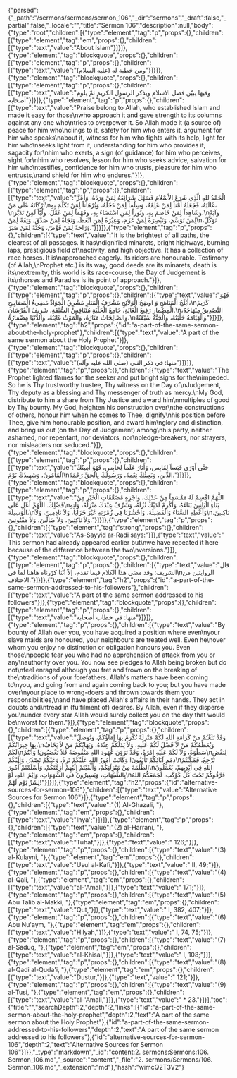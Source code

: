 {"parsed":{"_path":"/sermons/sermons/sermon_106","_dir":"sermons","_draft":false,"_partial":false,"_locale":"","title":"Sermon 106","description":null,"body":{"type":"root","children":[{"type":"element","tag":"p","props":{},"children":[{"type":"element","tag":"em","props":{},"children":[{"type":"text","value":"About Islam"}]}]},{"type":"element","tag":"blockquote","props":{},"children":[{"type":"element","tag":"p","props":{},"children":[{"type":"text","value":"ومن خطبة له (عليه السلام)"}]}]},{"type":"element","tag":"blockquote","props":{},"children":[{"type":"element","tag":"p","props":{},"children":[{"type":"text","value":"وفيها يبيّن فضل الاسلام ويذكر الرسول الكريم ثمّ يلوم أصحابه"}]}]},{"type":"element","tag":"p","props":{},"children":[{"type":"text","value":"Praise belong to Allah, who established Islam and made it easy for those\nwho approach it and gave strength to its columns against any one who\ntries to overpower it. So Allah made it (a source of) peace for him who\nclings to it, safety for him who enters it, argument for him who speaks\nabout it, witness for him who fights with its help, light for him who\nseeks light from it, understanding for him who provides it, sagacity for\nhim who exerts, a sign (of guidance) for him who perceives, sight for\nhim who resolves, lesson for him who seeks advice, salvation for him who\ntestifies, confidence for him who trusts, pleasure for him who entrusts,\nand shield for him who endures."}]},{"type":"element","tag":"blockquote","props":{},"children":[{"type":"element","tag":"p","props":{},"children":[{"type":"text","value":"الْحَمْدُ للهِ الَّذِي شَرَعَ الاْسْلاَمَ فَسَهَّلَ شَرَائِعَهُ لِمَنْ وَرَدَهُ، وَأَعَزَّ أَرْكَانَهُ عَلَى مَنْ\nغَالَبَهُ، فَجَعَلَهُ أَمْناً لِمَنْ عَلِقَهُ، وَسِلْماً لِمَنْ دَخَلَهُ، وَبُرْهَاناً لِمَنْ تَكَلَّمَ بِهِ،\nوَشَاهِداً لِمَنْ خَاصَمَ بِهِ، وَنُوراً لِمَنِ اسْتَضَاءَ بِهِ، وَفَهْماً لِمَنْ عَقَلَ، وَلُبّاً لَمِنْ تَدَبَّرَ،\nوَآيَةً لِمَنْ تَوَسَّمَ، وَتَبْصِرَةً لِمَنْ عَزَمَ، وَعِبْرَةً لِمَنِ اتَّعَظَ، وَنَجَاةً لِمَنْ صَدَّقَ، وَثِقَةً لِمَنْ\nتَوَكَّلَ، وَرَاحَةً لِمَنْ فَوَّضَ، وَجُنَّةً لِمَنْ صَبَرَ."}]}]},{"type":"element","tag":"p","props":{},"children":[{"type":"text","value":"It is the brightest of all paths, the clearest of all passages. It has\ndignified minarets, bright highways, burning laps, prestigious field of\nactivity, and high objective. It has a collection of race horses. It is\napproached eagerly. Its riders are honourable. Testimony (of Allah,\nProphet etc.) is its way, good deeds are its minarets, death is its\nextremity, this world is its race-course, the Day of Judgement is its\nhorses and Paradise is its point of approach."}]},{"type":"element","tag":"blockquote","props":{},"children":[{"type":"element","tag":"p","props":{},"children":[{"type":"text","value":"فَهُوَ أبْلَجُ الْمَنَاهجِ وَ اوضِحُ الْوَلاَئِجِ مُشْرَفُ الْمَنَارِ مُشْرِقُ الْجَوَادِّ مُضِيءُ الْمَصَابِيحِ،\nكَرَيمُ الْمِضْمارِ رَفِيعُ الْغَايَةِ، جَامِعُ الْحَلْبَةِ مُتَنَافِسُ السُّبْقَةِ، شَرِيفُ الْفُرْسَانِ.\nالتَّصْدِيقُ مِنْهَاجُهُ، وَالصَّالِحَاتُ مَنَارُهُ، وَالْمَوْتُ غَايَتُهُ، وَالدُّنْيَا مِضْمارُهُ،\nوَالْقِيَامَةُ حَلْبَتُهُ، وَالْجَنَّةُ سُبْقَتُهُ"}]}]},{"type":"element","tag":"h2","props":{"id":"a-part-of-the-same-sermon-about-the-holy-prophet"},"children":[{"type":"text","value":"A part of the same sermon about the Holy Prophet"}]},{"type":"element","tag":"blockquote","props":{},"children":[{"type":"element","tag":"p","props":{},"children":[{"type":"text","value":"منها: في ذكر النبي (صلى الله عليه وآله)"}]}]},{"type":"element","tag":"p","props":{},"children":[{"type":"text","value":"The Prophet lighted flames for the seeker and put bright signs for the\nimpeded. So he is Thy trustworthy trustee, Thy witness on the Day of\nJudgement, Thy deputy as a blessing and Thy messenger of truth as mercy.\nMy God, distribute to him a share from Thy Justice and award him\nmultiples of good by Thy bounty. My God, heighten his construction over\nthe constructions of others, honour him when he comes to Thee, dignify\nhis position before Thee, give him honourable position, and award him\nglory and distinction, and bring us out (on the Day of Judgement) among\nhis party, neither ashamed, nor repentant, nor deviators, nor\npledge-breakers, nor strayers, nor misleaders nor seduced."}]},{"type":"element","tag":"blockquote","props":{},"children":[{"type":"element","tag":"p","props":{},"children":[{"type":"text","value":"حَتَّى أَوْرَى قَبَساً لِقَابِس، وَأَنَارَ عَلَماً لِحَابِس، فَهُوَ أَمِينُكَ الْمَأْمُونُ، وَشَهِيدُكَ يَوْمَ\nالدِّينِ، وَبَعِيثُكَ نِعْمةً، وَرَسُولُكَ بِالْحقِّ رَحْمَةً."}]}]},{"type":"element","tag":"blockquote","props":{},"children":[{"type":"element","tag":"p","props":{},"children":[{"type":"text","value":"اللَّهُمَّ اقْسِمْ لَهُ مَقْسَماً مِنْ عَدْلِكَ، وَاجْزِهِ مُضَعَّفَاتِ الْخَيْرِ مِنْ فَضْلِكَ. اللَّهُمَّ أَعْلِ عَلَى\nبَنَاءِ الْبَانِينَ بَنَاءَهُ، وَأَكْرِمْ لَدَيْكَ نُزُلَهُ، وَشَرِّفْ عِنْدَكَ مَنْزِلَهُ، وَآتِهِ الْوَسِيلَةَ،\nوَأَعْطِهِ السَّنَاءَ وَالْفَضِيلَةَ، وَاحْشُرْنَا فِي زُمْرَتِهِ غَيْرَ خَزَايَا، وَلاَ نَادِمِينَ، وَلاَ\nنَاكِبِينَ، وَلاَ نَاكِثِينَ، وَلاَ ضَالِّينَ، وَلاَ مَفْتُونِينَ."}]}]},{"type":"element","tag":"p","props":{},"children":[{"type":"element","tag":"strong","props":{},"children":[{"type":"text","value":"As-Sayyid ar-Radi says:"}]},{"type":"text","value":" This sermon had already appeared earlier but\nwe have repeated it here because of the difference between the two\nversions."}]},{"type":"element","tag":"blockquote","props":{},"children":[{"type":"element","tag":"p","props":{},"children":[{"type":"text","value":"قال الشريف: وقد مضى هذا الكلام فيما تقدم، إلاّ أنّنا كرّرناه هاهنا لما في\nالروايتين من الاختلاف."}]}]},{"type":"element","tag":"h2","props":{"id":"a-part-of-the-same-sermon-addressed-to-his-followers"},"children":[{"type":"text","value":"A part of the same sermon addressed to his followers"}]},{"type":"element","tag":"blockquote","props":{},"children":[{"type":"element","tag":"p","props":{},"children":[{"type":"text","value":"منها: في خطاب أصحابه"}]}]},{"type":"element","tag":"p","props":{},"children":[{"type":"text","value":"By bounty of Allah over you, you have acquired a position where even\nyour slave maids are honoured, your neighbours are treated well. Even he\nover whom you enjoy no distinction or obligation honours you. Even those\npeople fear you who had no apprehension of attack from you or any\nauthority over you. You now see pledges to Allah being broken but do not\nfeel enraged although you fret and frown on the breaking of the\ntraditions of your forefathers. Allah's matters have been coming to\nyou, and going from and again coming back to you; but you have made over\nyour place to wrong-doers and thrown towards them your responsibilities,\nand have placed Allah's affairs in their hands. They act in doubts and\ntread in (fulfilment of) desires. By Allah, even if they disperse you\nunder every star Allah would surely collect you on the day that would be\nworst for them."}]},{"type":"element","tag":"blockquote","props":{},"children":[{"type":"element","tag":"p","props":{},"children":[{"type":"text","value":"وَقَدْ بَلَغْتُمْ منْ كَرَامَةِ اللهِ لَكُمْ مَنْزِلَةً تُكْرَمُ بِهَا إِمَاؤُكُمْ، وَتُوصَلُ بِهَا جِيرَانُكُمْ،\nوَيُعَظِّمُكُمْ مَنْ لاَ فَضْلَ لَكُمْ عَلَيهِ، وَلاَ يَدَلَكُمْ عِنْدَهُ، وَيَهَابُكُمْ مَنْ لاَ يَخَافُ لَكُمْ\nسَطْوَةً، وَلاَ لَكُمْ عَلَيْهِ إِمْرَةٌ، وَقَدْ تَرَوْنَ عُهُودَ اللهِ مَنْقُوضَةً فَلاَ تَغْضَبُونَ! وَأَنْتُمْ\nلِنَقْضِ ذِمَمِ آبَائِكُمْ تَأْنَفُونَ! وَكَانَتْ أَمُورُ اللهِ عَلَيْكُمْ تَرِدُ، وَعَنْكُمْ تَصْدُرُ، وَإِلَيْكُمْ\nتَرْجِعُ، فَمَكَّنْتُمُ الظَّلَمَةَ مِنْ مَنْزِلَتِكُمْ، وَأَلْقَيْتُمْ إِلَيْهِمْ أَزِمَّتَكُمْ، وَأَسْلَمْتُمْ أُمُورَ\nاللهِ فِي أَيْدِيهمْ، يَعْمَلُونَ بِالشُّبُهَاتِ، وَيَسِيرُونَ في الشَّهَوَاتِ، وَايْمُ اللهِ، لَوْ\nفَرَّقُوكُمْ تَحْتَ كُلِّ كَوْكَب، لَجَمَعَكُمُ اللهُ لِشَرِّ يَوْم لَهُمْ!"}]}]},{"type":"element","tag":"h2","props":{"id":"alternative-sources-for-sermon-106"},"children":[{"type":"text","value":"Alternative Sources for Sermon 106"}]},{"type":"element","tag":"p","props":{},"children":[{"type":"text","value":"(1) Al-Ghazali, "},{"type":"element","tag":"em","props":{},"children":[{"type":"text","value":"Ihya';"}]}]},{"type":"element","tag":"p","props":{},"children":[{"type":"text","value":"(2) al-Harrani, "},{"type":"element","tag":"em","props":{},"children":[{"type":"text","value":"Tuhaf,"}]},{"type":"text","value":" 126;"}]},{"type":"element","tag":"p","props":{},"children":[{"type":"text","value":"(3) al-Kulayni, "},{"type":"element","tag":"em","props":{},"children":[{"type":"text","value":"Usul al-Kafi,"}]},{"type":"text","value":" II, 49;"}]},{"type":"element","tag":"p","props":{},"children":[{"type":"text","value":"(4) al-Qali, "},{"type":"element","tag":"em","props":{},"children":[{"type":"text","value":"al-'Amali,"}]},{"type":"text","value":" 171;"}]},{"type":"element","tag":"p","props":{},"children":[{"type":"text","value":"(5) Abu Talib al-Makki, "},{"type":"element","tag":"em","props":{},"children":[{"type":"text","value":"Qut,"}]},{"type":"text","value":" I, 382, 407;"}]},{"type":"element","tag":"p","props":{},"children":[{"type":"text","value":"(6) Abu Nu'aym, "},{"type":"element","tag":"em","props":{},"children":[{"type":"text","value":"Hilyah,"}]},{"type":"text","value":" I, 74, 75;"}]},{"type":"element","tag":"p","props":{},"children":[{"type":"text","value":"(7) al-Saduq, "},{"type":"element","tag":"em","props":{},"children":[{"type":"text","value":"al-Khisal,"}]},{"type":"text","value":" I, 108;"}]},{"type":"element","tag":"p","props":{},"children":[{"type":"text","value":"(8) al-Qadi al-Quda'i, "},{"type":"element","tag":"em","props":{},"children":[{"type":"text","value":"Dustur,"}]},{"type":"text","value":" 121;"}]},{"type":"element","tag":"p","props":{},"children":[{"type":"text","value":"(9) al-Tusi, "},{"type":"element","tag":"em","props":{},"children":[{"type":"text","value":"al-'Amali,"}]},{"type":"text","value":" * 23."}]}],"toc":{"title":"","searchDepth":2,"depth":2,"links":[{"id":"a-part-of-the-same-sermon-about-the-holy-prophet","depth":2,"text":"A part of the same sermon about the Holy Prophet"},{"id":"a-part-of-the-same-sermon-addressed-to-his-followers","depth":2,"text":"A part of the same sermon addressed to his followers"},{"id":"alternative-sources-for-sermon-106","depth":2,"text":"Alternative Sources for Sermon 106"}]}},"_type":"markdown","_id":"content:2. sermons:Sermons:106. Sermon_106.md","_source":"content","_file":"2. sermons/Sermons/106. Sermon_106.md","_extension":"md"},"hash":"wimcQ2T3V2"}